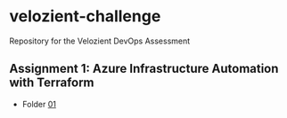 # velozient-challenge
Repository for the Velozient DevOps Assessment

## **Assignment 1**: Azure Infrastructure Automation with Terraform
- Folder [01](01)